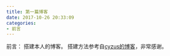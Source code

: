 ```yaml
---
title: 第一篇博客
date: 2017-10-26 20:33:09
categories:
- 前言
---
```

前言：
搭建本人的博客。
搭建方法参考自[cyzus的博客](http://cyzus.github.io/2015/06/21/github-build-blog/)，非常感谢。